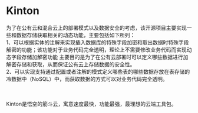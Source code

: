 # Kinton
为了在公有云和混合云上的部署模式以及数据安全的考虑，该开源项目主要实现一些和数据存储获取相关的动态功能，主要包括如下所列：<br>
1、可以根据实体的注解来实现插入数据库的特殊字段加密和取出数据时特殊字段解密的功能；该功能对于业务代码完全透明，理论上不需要修改业务代码而实现动态字段存储加解密功能
主要目的是为了在公有云部署时可以定义哪些数据进行加解密存储和获取，从而保证公有云上存储数据的安全性。<br>
2、可以实现支持通过配置或者注解的模式定义哪些表的哪些数据存放在表存储的冷数据中（NoSQL）中，而获取数据的方式可以对业务代码完全透明。<br>

<br><br>Kinton是悟空的筋斗云，寓意速度最快，功能最强，最理想的云端工具包。

